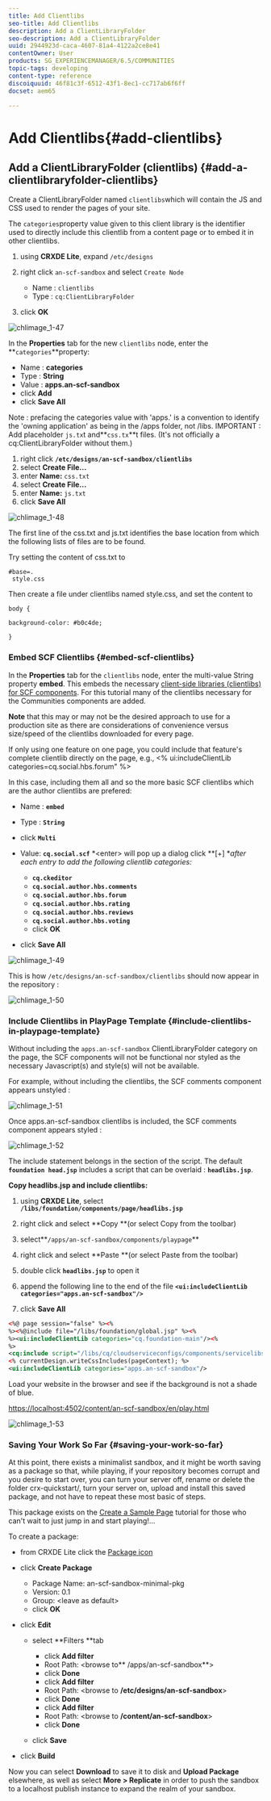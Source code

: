 ```yaml
---
title: Add Clientlibs
seo-title: Add Clientlibs
description: Add a ClientLibraryFolder
seo-description: Add a ClientLibraryFolder
uuid: 2944923d-caca-4607-81a4-4122a2ce8e41
contentOwner: User
products: SG_EXPERIENCEMANAGER/6.5/COMMUNITIES
topic-tags: developing
content-type: reference
discoiquuid: 46f81c3f-6512-43f1-8ec1-cc717ab6f6ff
docset: aem65

---
```


# Add Clientlibs{#add-clientlibs}

## Add a ClientLibraryFolder (clientlibs) {#add-a-clientlibraryfolder-clientlibs}

Create a ClientLibraryFolder named `clientlibs`which will contain the JS and CSS used to render the pages of your site.

The `categories`property value given to this client library is the identifier used to directly include this clientlib from a content page or to embed it in other clientlibs.

1. using **CRXDE Lite**, expand `/etc/designs`

1. right click `an-scf-sandbox` and select `Create Node`

    * Name : `clientlibs`
    * Type : `cq:ClientLibraryFolder`

1. click **OK**

![chlimage_1-47](assets/chlimage_1-47.png)

In the **Properties** tab for the new `clientlibs` node, enter the **`categories`**property:

* Name : **categories**
* Type : **String**
* Value : **apps.an-scf-sandbox**
* click **Add**
* click **Save All**

Note : prefacing the categories value with 'apps.' is a convention to identify the 'owning application' as being in the /apps folder, not /libs.  IMPORTANT : Add placeholder `js.tx`t and**`css.tx`**t files. (It's not officially a cq:ClientLibraryFolder without them.)

1. right click **`/etc/designs/an-scf-sandbox/clientlibs`**
1. select **Create File...**
1. enter **Name:** `css.txt`
1. select **Create File...**
1. enter **Name:** `js.txt`
1. click **Save All**

![chlimage_1-48](assets/chlimage_1-48.png)

The first line of the css.txt and js.txt identifies the base location from which the following lists of files are to be found.

Try setting the content of css.txt to

```
#base=.
 style.css
```

Then create a file under clientlibs named style.css, and set the content to

`body {`

`background-color: #b0c4de;`

`}`

### Embed SCF Clientlibs {#embed-scf-clientlibs}

In the **Properties** tab for the `clientlibs` node, enter the multi-value String property **embed**. This embeds the necessary [client-side libraries (clientlibs) for SCF components](/help/communities/client-customize.md#clientlibs-for-scf). For this tutorial many of the clientlibs necessary for the Communities components are added.

**Note** that this may or may not be the desired approach to use for a production site as there are considerations of convenience versus size/speed of the clientlibs downloaded for every page.

If only using one feature on one page, you could include that feature's complete clientlib directly on the page, e.g., &lt;% ui:includeClientLib categories=cq.social.hbs.forum" %&gt;

In this case, including them all and so the more basic SCF clientlibs which are the author clientlibs are prefered:

* Name : **`embed`**
* Type : **`String`**
* click **`Multi`**
* Value: **`cq.social.scf`**
  *&lt;enter&gt; will pop up a dialog
  click **[+] **after each entry to add the following clientlib categories:*

    * **`cq.ckeditor`**
    * **`cq.social.author.hbs.comments`**
    * **`cq.social.author.hbs.forum`**
    * **`cq.social.author.hbs.rating`**
    * **`cq.social.author.hbs.reviews`**
    * **`cq.social.author.hbs.voting`**
    * click **OK**

* click **Save All**

![chlimage_1-49](assets/chlimage_1-49.png)

This is how `/etc/designs/an-scf-sandbox/clientlibs` should now appear in the repository :

![chlimage_1-50](assets/chlimage_1-50.png)

### Include Clientlibs in PlayPage Template {#include-clientlibs-in-playpage-template}

Without including the `apps.an-scf-sandbox` ClientLibraryFolder category on the page, the SCF components will not be functional nor styled as the necessary Javascript(s) and style(s) will not be available.

For example, without including the clientlibs, the SCF comments component appears unstyled :

![chlimage_1-51](assets/chlimage_1-51.png)

Once apps.an-scf-sandbox clientlibs is included, the SCF comments component appears styled :

![chlimage_1-52](assets/chlimage_1-52.png)

The include statement belongs in the <head> section of the <html> script. The default **`foundation head.jsp`** includes a script that can be overlaid : **`headlibs.jsp`**.

**Copy headlibs.jsp and include clientlibs:**

1. using **CRXDE Lite**, select **`/libs/foundation/components/page/headlibs.jsp`**

1. right click and select **Copy **(or select Copy from the toolbar)
1. select**`/apps/an-scf-sandbox/components/playpage`**
1. right click and select **Paste **(or select Paste from the toolbar)
1. double click **`headlibs.jsp`** to open it
1. append the following line to the end of the file
   **`<ui:includeClientLib categories="apps.an-scf-sandbox"/>`**

1. click **Save All**

```xml
<%@ page session="false" %><%
%><%@include file="/libs/foundation/global.jsp" %><%
%><ui:includeClientLib categories="cq.foundation-main"/><%
%>
<cq:include script="/libs/cq/cloudserviceconfigs/components/servicelibs/servicelibs.jsp"/>
<% currentDesign.writeCssIncludes(pageContext); %>
<ui:includeClientLib categories="apps.an-scf-sandbox"/>

```

Load your website in the browser and see if the background is not a shade of blue.

[https://localhost:4502/content/an-scf-sandbox/en/play.html](https://localhost:4502/content/an-scf-sandbox/en/play.html)

![chlimage_1-53](assets/chlimage_1-53.png)

### Saving Your Work So Far {#saving-your-work-so-far}

At this point, there exists a minimalist sandbox, and it might be worth saving as a package so that, while playing, if your repository becomes corrupt and you desire to start over, you can turn your server off, rename or delete the folder crx-quickstart/, turn your server on, upload and install this saved package, and not have to repeat these most basic of steps.

This package exists on the [Create a Sample Page](/help/communities/create-sample-page.md) tutorial for those who can't wait to just jump in and start playing!...

To create a package:

* from CRXDE Lite click the [Package icon](https://localhost:4502/crx/packmgr/)
* click **Create Package**

    * Package Name: an-scf-sandbox-minimal-pkg
    * Version: 0.1
    * Group: &lt;leave as default&gt;
    * click **OK**

* click **Edit**

    * select **Filters **tab

        * click **Add filter**
        * Root Path: &lt;browse to** /apps/an-scf-sandbox**&gt;
        * click **Done**
        * click **Add filter**
        * Root Path: &lt;browse to **/etc/designs/an-scf-sandbox**&gt;
        * click **Done**
        * click **Add filter**
        * Root Path: &lt;browse to **/content/an-scf-sandbox**&gt;
        * click **Done**

    * click **Save**

* click **Build**

Now you can select **Download** to save it to disk and **Upload Package** elsewhere, as well as select **More &gt; Replicate** in order to push the sandbox to a localhost publish instance to expand the realm of your sandbox.